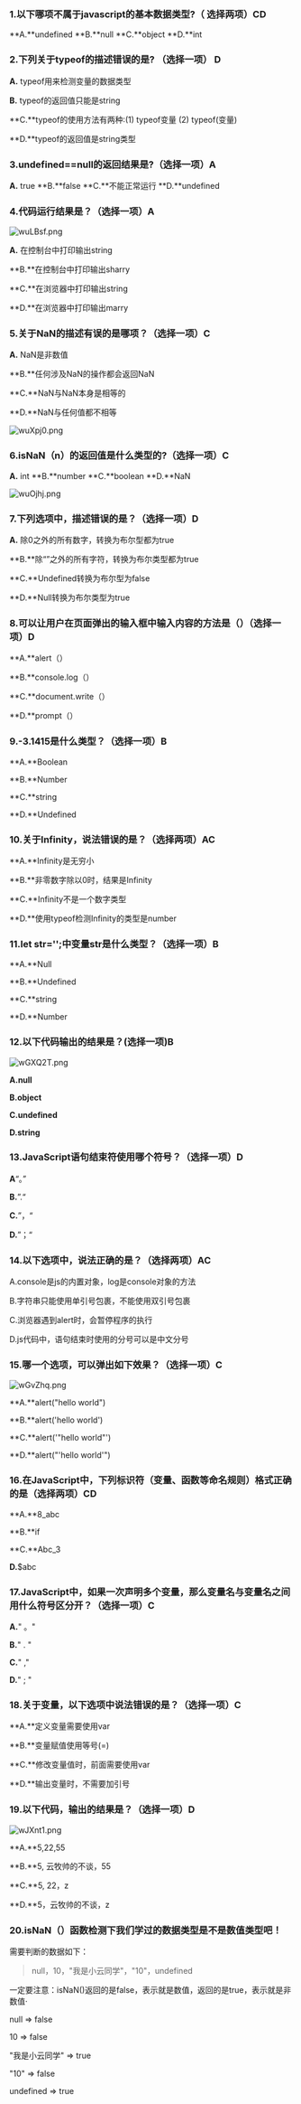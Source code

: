 

### 1.以下哪项不属于javascript的基本数据类型?（ 选择两项）CD

**A.**undefined  **B.**null   **C.**object	**D.**int

### 2.下列关于typeof的描述错误的是? （选择一项） D

**A.** typeof用来检测变量的数据类型  	

**B.** typeof的返回值只能是string

**C.**typeof的使用方法有两种:(1) typeof变量      (2) typeof(变量)

**D.**typeof的返回值是string类型

### 3.undefined==null的返回结果是?（选择一项）A

**A.** true       **B.**false    **C.**不能正常运行   **D.**undefined

### 4.代码运行结果是？（选择一项）A

![wuLBsf.png](https://s1.ax1x.com/2020/09/07/wuLBsf.png)

**A.** 在控制台中打印输出string

**B.**在控制台中打印输出sharry

**C.**在浏览器中打印输出string

**D.**在浏览器中打印输出marry

### 5.关于NaN的描述有误的是哪项？（选择一项）C

**A.** NaN是非数值

**B.**任何涉及NaN的操作都会返回NaN

**C.**NaN与NaN本身是相等的

**D.**NaN与任何值都不相等

![wuXpj0.png](https://s1.ax1x.com/2020/09/07/wuXpj0.png)

### 6.isNaN（n）的返回值是什么类型的?（选择一项）C

**A.** int   **B.**number  	**C.**boolean   	**D.**NaN


![wuOjhj.png](https://s1.ax1x.com/2020/09/07/wuOjhj.png)

### 7.下列选项中，描述错误的是？（选择一项）D

**A.** 除0之外的所有数字，转换为布尔型都为true

**B.**除“”之外的所有字符，转换为布尔类型都为true

**C.**Undefined转换为布尔型为false

**D.**Null转换为布尔类型为true

### 8.可以让用户在页面弹出的输入框中输入内容的方法是（）（选择一项）D

**A.**alert（）

**B.**console.log（）

**C.**document.write（）

**D.**prompt（）

### 9.-3.1415是什么类型？（选择一项）B

**A.**Boolean

**B.**Number

**C.**string

**D.**Undefined

### 10.关于Infinity，说法错误的是？（选择两项）AC

**A.**Infinity是无穷小

**B.**非零数字除以0时，结果是Infinity

**C.**Infinity不是一个数字类型

**D.**使用typeof检测Infinity的类型是number

### 11.let str='';中变量str是什么类型？（选择一项）B

**A.**Null

**B.**Undefined

**C.**string

**D.**Number

### 12.以下代码输出的结果是？(选择一项)B

![wGXQ2T.png](https://s1.ax1x.com/2020/09/10/wGXQ2T.png)



**A.null**

**B.object**

**C.undefined**

**D.string**

### 13.JavaScript语句结束符使用哪个符号？（选择一项）D

**A**“。”

**B.**”.“

**C.**”，“

**D.**”；“

### 14.以下选项中，说法正确的是？（选择两项）AC

A.console是js的内置对象，log是console对象的方法

B.字符串只能使用单引号包裹，不能使用双引号包裹

C.浏览器遇到alert时，会暂停程序的执行

D.js代码中，语句结束时使用的分号可以是中文分号

### 15.哪一个选项，可以弹出如下效果？（选择一项）C

![wGvZhq.png](https://s1.ax1x.com/2020/09/10/wGvZhq.png)

**A.**alert("hello world")

**B.**alert('hello world')

**C.**alert('"hello world"')

**D.**alert("'hello world'")

### 16.在JavaScript中，下列标识符（变量、函数等命名规则）格式正确的是（选择两项）CD

**A.**8_abc

**B.**if

**C.**Abc_3

**D.**$abc

### 17.JavaScript中，如果一次声明多个变量，那么变量名与变量名之间用什么符号区分开？（选择一项）C

**A.**" 。"

**B.**" . "

**C.**" ,"

**D.**" ; "

### 18.关于变量，以下选项中说法错误的是？（选择一项）C

**A.**定义变量需要使用var

**B.**变量赋值使用等号(=)

**C.**修改变量值时，前面需要使用var

**D.**输出变量时，不需要加引号

### 19.以下代码，输出的结果是？（选择一项）D

![wJXnt1.png](https://s1.ax1x.com/2020/09/10/wJXnt1.png)

**A.**5,22,55

**B.**5, 云牧帅的不谈，55

**C.**5, 22，z

**D.**5，云牧帅的不谈，z

### 20.isNaN（）函数检测下我们学过的数据类型是不是数值类型吧！

需要判断的数据如下：

> null，10，"我是小云同学"，"10"，undefined

一定要注意：isNaN()返回的是false，表示就是数值，返回的是true，表示就是非数值·

null => false

10 => false

"我是小云同学" => true

"10" => false

undefined => true